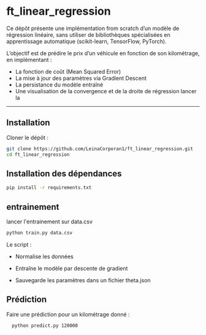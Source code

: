 # ft_linear_regression

Ce dépôt présente une implémentation from scratch d’un modèle de régression linéaire, sans utiliser de bibliothèques spécialisées en apprentissage automatique (scikit-learn, TensorFlow, PyTorch).  

L’objectif est de prédire le prix d’un véhicule en fonction de son kilométrage, en implémentant :  

- La fonction de coût (Mean Squared Error)  
- La mise à jour des paramètres via Gradient Descent
- La persistance du modèle entraîné  
- Une visualisation de la convergence et de la droite de régression  lancer la 

---
## Installation

Cloner le dépôt :  
```bash
git clone https://github.com/LeinaCorporan1/ft_linear_regression.git
cd ft_linear_regression
 ```

## Installation des dépendances
```bash
pip install -r requirements.txt
```
## entrainement
lancer l'entrainement sur data.csv
```bash
python train.py data.csv
```
Le script :

- Normalise les données

- Entraîne le modèle par descente de gradient

- Sauvegarde les paramètres dans un fichier theta.json

## Prédiction

Faire une prédiction pour un kilométrage donné :
```bash
  python predict.py 120000
```
